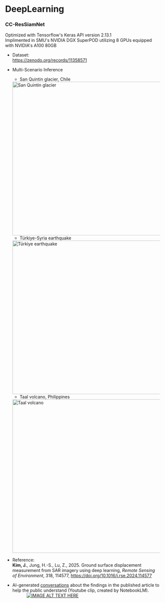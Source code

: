 # DeepLearning

### CC-ResSiamNet
Optimized with Tensorflow's Keras API version 2.13.1 <br>
Implimented in SMU's NVIDIA DGX SuperPOD utilizing 8 GPUs equipped with NVIDIA's A100 80GB

* Dataset:<br>
https://zenodo.org/records/11358571

* Multi-Scenario Inference
  - San Quintin glacier, Chile<br>
  <img src="https://ars.els-cdn.com/content/image/1-s2.0-S0034425724006035-gr13_lrg.jpg" alt="San Quintin glacier" width="500" />

  - Türkiye-Syria earthquake<br>
  <img src="https://ars.els-cdn.com/content/image/1-s2.0-S0034425724006035-gr15_lrg.jpg" alt="Türkiye earthquake" width="500" />

  - Taal volcano, Philippines<br>
  <img src="https://ars.els-cdn.com/content/image/1-s2.0-S0034425724006035-gr16_lrg.jpg" alt="Taal volcano" width="500" />

* Reference:<br><B>Kim, J.</B>, Jung, H.-S., Lu, Z., 2025. Ground surface displacement measurement from SAR imagery using deep learning, <I>Remote Sensing of Environment</I>, 318, 114577, https://doi.org/10.1016/j.rse.2024.114577

* AI-generated <a href="https://youtu.be/sfOGJBBOrCU">conversations</a> about the findings in the published article to help the public understand (Youtube clip, created by NotebookLM).<br>
&emsp; &emsp;&emsp;[![IMAGE ALT TEXT HERE](https://img.youtube.com/vi/sfOGJBBOrCU/0.jpg)](https://www.youtube.com/watch?v=sfOGJBBOrCU)
<br></br>

